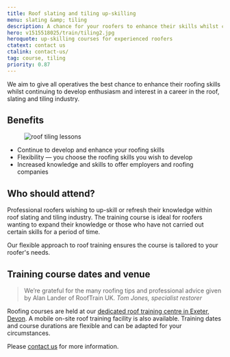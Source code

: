 ```yaml
---
title: Roof slating and tiling up-skilling
menu: slating &amp; tiling
description: A chance for your roofers to enhance their skills whilst continuing to develop enthusiasm and interest in a roofing career in the slating and tiling industry.
hero: v1515518025/train/tiling2.jpg
heroquote: up-skilling courses for experienced roofers
ctatext: contact us
ctalink: contact-us/
tag: course, tiling
priority: 0.87
---
```


We aim to give all operatives the best chance to enhance their roofing skills whilst continuing to develop enthusiasm and interest in a career in the roof, slating and tiling industry.

## Benefits

<figure data-href="[imagecdn]v1515518025/train/tiling1.jpg" class="progressive replace inline alt">
  <img src="[imagecdn]c_scale,w_50/v1515518025/train/tiling1.jpg" alt="roof tiling lessons" class="preview" />
</figure>

* Continue to develop and enhance your roofing skills
* Flexibility — you choose the roofing skills you wish to develop
* Increased knowledge and skills to offer employers and roofing companies


## Who should attend?

Professional roofers wishing to up-skill or refresh their knowledge within roof slating and tiling industry. The training course is ideal for roofers wanting to expand their knowledge or those who have not carried out certain skills for a period of time.

Our flexible approach to roof training ensures the course is tailored to your roofer's needs.


## Training course dates and venue

> We’re grateful for the many roofing tips and professional advice given by Alan Lander of RoofTrain UK.
<cite>Tom Jones, specialist restorer</cite>

Roofing courses are held at our [dedicated roof training centre in Exeter, Devon]([root]about-us/roof-training-centre/). A mobile on-site roof training facility is also available. Training dates and course durations are flexible and can be adapted for your circumstances.

Please [contact us]([root]contact-us/) for more information.
